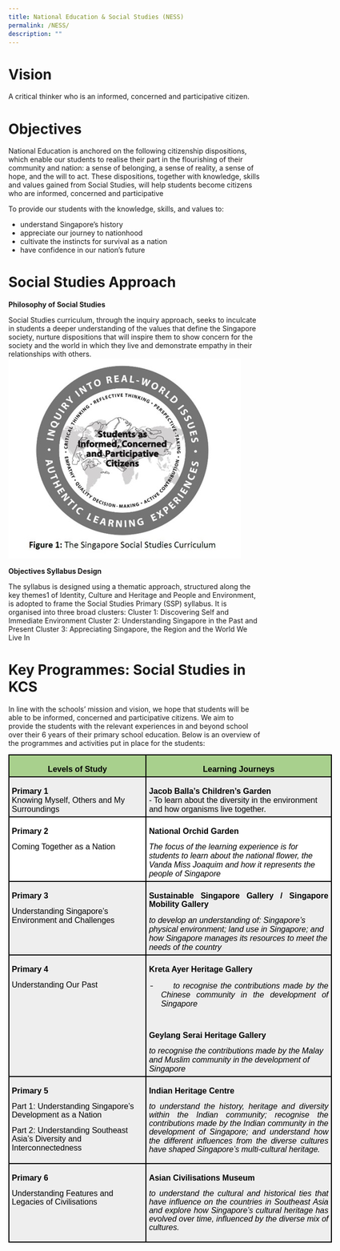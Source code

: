 ```yaml
---
title: National Education & Social Studies (NESS)
permalink: /NESS/
description: ""
---
```

# Vision
A critical thinker who is an informed, concerned and participative citizen. 

# Objectives
National Education is anchored on the following citizenship dispositions, which enable our students to realise their part in the flourishing of their community and nation: a sense of belonging, a sense of reality, a sense of hope, and the will to act. These dispositions, together with knowledge, skills and values gained from Social Studies, will help students become citizens who are informed, concerned and participative

To provide our students with the knowledge, skills, and values to: 
* understand Singapore’s history
* appreciate our journey to nationhood
* cultivate the instincts for survival as a nation 
* have confidence in our nation’s future

# Social Studies Approach
**Philosophy of Social Studies**

Social Studies curriculum, through the inquiry approach, seeks to inculcate in students a deeper understanding of the values that define the Singapore society, nurture dispositions that will inspire them to show concern for the society and the world in which they live and demonstrate empathy in their relationships with others.
![](/images/Social%20Studies/Picture1_SS.jpg)

**Objectives Syllabus Design**

The syllabus is designed using a thematic approach, structured along the key themes1 of Identity, Culture and Heritage and People and Environment, is adopted to frame the Social Studies Primary (SSP) syllabus. It is organised into three broad clusters: 
Cluster 1: Discovering Self and Immediate Environment
Cluster 2: Understanding Singapore in the Past and Present
Cluster 3: Appreciating Singapore, the Region and the World We Live In

# Key Programmes: Social Studies in KCS

In line with the schools’ mission and vision, we hope that students will be able to be informed, concerned and participative citizens. We aim to provide the students with the relevant experiences in and beyond school over their 6 years of their primary school education. Below is an overview of the programmes and activities put in place for the students:

<table style="width:485.4pt;margin-left:-.15pt;background:white;border-collapse:collapse;
 border:none;mso-border-alt:solid windowtext 1.5pt;mso-yfti-tbllook:1184;
 mso-border-insideh:1.5pt solid windowtext;mso-border-insidev:1.5pt solid windowtext" width="647" cellpadding="0" cellspacing="0" border="1" class="MsoNormalTable"><tbody><tr style="mso-yfti-irow:0;mso-yfti-firstrow:yes;height:9.5pt"><td style="width:203.3pt;border:solid windowtext 1.5pt;
  background:#A8D08D;mso-background-themecolor:accent6;mso-background-themetint:
  153;padding:3.75pt 3.75pt 3.75pt 3.75pt;height:9.5pt" valign="top" width="271"><p style="margin-bottom:0in;text-align:center;
  line-height:normal" align="center" class="MsoNormal"><b><span style="font-size:12.0pt;font-family:&quot;Arial&quot;,sans-serif;
  mso-fareast-font-family:&quot;Times New Roman&quot;;color:black">Levels of Study</span></b></p></td><td style="width:282.1pt;border:solid windowtext 1.5pt;
  border-left:none;mso-border-left-alt:solid windowtext 1.5pt;background:#A8D08D;
  mso-background-themecolor:accent6;mso-background-themetint:153;padding:3.75pt 3.75pt 3.75pt 3.75pt;
  height:9.5pt" valign="top" width="376"><p style="margin-bottom:0in;text-align:center;
  line-height:normal" align="center" class="MsoNormal"><b><span style="font-size:12.0pt;font-family:&quot;Arial&quot;,sans-serif;
  mso-fareast-font-family:&quot;Times New Roman&quot;;color:black">Learning Journeys</span></b></p></td></tr><tr style="mso-yfti-irow:1;height:50.55pt"><td style="width:203.3pt;border:solid windowtext 1.5pt;border-top:
  none;mso-border-top-alt:solid windowtext 1.5pt;background:#EEEEEE;padding:
  3.75pt 3.75pt 3.75pt 3.75pt;height:50.55pt" width="271"><p style="margin-bottom:0in;line-height:normal" class="MsoNormal"><b><span style="font-size:12.0pt;font-family:&quot;Arial&quot;,sans-serif;mso-fareast-font-family:
  &quot;Times New Roman&quot;;color:black">Primary 1<br></span></b><span style="font-size:12.0pt;font-family:&quot;Arial&quot;,sans-serif;
  mso-fareast-font-family:&quot;Times New Roman&quot;;color:black">Knowing Myself, Others and My Surroundings</span></p></td><td style="width:282.1pt;border-top:none;border-left:none;
  border-bottom:solid windowtext 1.5pt;border-right:solid windowtext 1.5pt;
  mso-border-top-alt:solid windowtext 1.5pt;mso-border-left-alt:solid windowtext 1.5pt;
  background:#EEEEEE;padding:3.75pt 3.75pt 3.75pt 3.75pt;height:50.55pt" width="376"><p style="margin-bottom:0in;line-height:normal" class="MsoNormal"><b><span style="font-size:12.0pt;font-family:&quot;Arial&quot;,sans-serif;mso-fareast-font-family:
  &quot;Times New Roman&quot;;color:black">Jacob Balla’s Children’s Garden<br></span></b><span style="font-size:12.0pt;font-family:&quot;Arial&quot;,sans-serif;
  mso-fareast-font-family:&quot;Times New Roman&quot;;color:black">- To learn about the diversity in the environment and how organisms live together.</span></p></td></tr><tr style="mso-yfti-irow:2;height:9.2pt"><td style="width:203.3pt;border:solid windowtext 1.5pt;
  border-top:none;mso-border-top-alt:solid windowtext 1.5pt;padding:3.75pt 3.75pt 3.75pt 3.75pt;
  height:9.2pt" valign="top" width="271"><p class="MsoNormal"><b><span style="font-size:12.0pt;line-height:107%;
  font-family:&quot;Arial&quot;,sans-serif;color:black;mso-color-alt:windowtext">Primary 2</span></b><b><span style="font-size:12.0pt;line-height:107%;font-family:
  &quot;Arial&quot;,sans-serif"></span></b></p><p style="margin-bottom:0in;line-height:normal" class="MsoNormal"><span style="font-size:12.0pt;font-family:&quot;Arial&quot;,sans-serif;color:black;
  mso-color-alt:windowtext">Coming Together as a Nation</span><span style="font-size:12.0pt;font-family:&quot;Arial&quot;,sans-serif;mso-fareast-font-family:
  &quot;Times New Roman&quot;;color:black"></span></p></td><td style="width:282.1pt;border-top:none;border-left:
  none;border-bottom:solid windowtext 1.5pt;border-right:solid windowtext 1.5pt;
  mso-border-top-alt:solid windowtext 1.5pt;mso-border-left-alt:solid windowtext 1.5pt;
  padding:3.75pt 3.75pt 3.75pt 3.75pt;height:9.2pt" valign="top" width="376"><p style="text-align:justify;text-justify:inter-ideograph" class="MsoNormal"><b><span style="font-size:12.0pt;line-height:107%;font-family:&quot;Arial&quot;,sans-serif;
  color:black;mso-color-alt:windowtext">National Orchid Garden</span></b><b><span style="font-size:12.0pt;line-height:107%;font-family:&quot;Arial&quot;,sans-serif"></span></b></p><p style="margin-bottom:0in;line-height:normal" class="MsoNormal"><i><span style="font-size:12.0pt;font-family:&quot;Arial&quot;,sans-serif;color:black;
  mso-color-alt:windowtext">The focus of the learning experience is for students to learn about the national flower, the Vanda Miss Joaquim and how it represents the people of Singapore</span></i><span style="font-size:12.0pt;
  font-family:&quot;Arial&quot;,sans-serif;mso-fareast-font-family:&quot;Times New Roman&quot;;
  color:black"></span></p></td></tr><tr style="mso-yfti-irow:3;height:9.2pt"><td style="width:203.3pt;border:solid windowtext 1.5pt;
  border-top:none;mso-border-top-alt:solid windowtext 1.5pt;background:#EEEEEE;
  padding:3.75pt 3.75pt 3.75pt 3.75pt;height:9.2pt" valign="top" width="271"><p class="MsoNormal"><b><span style="font-size:12.0pt;line-height:107%;
  font-family:&quot;Arial&quot;,sans-serif;color:black;mso-color-alt:windowtext">Primary 3</span></b><b><span style="font-size:12.0pt;line-height:107%;font-family:
  &quot;Arial&quot;,sans-serif"></span></b></p><p style="margin-bottom:0in;line-height:normal" class="MsoNormal"><span style="font-size:12.0pt;font-family:&quot;Arial&quot;,sans-serif;color:black;
  mso-color-alt:windowtext">Understanding Singapore’s Environment and Challenges</span><span style="font-size:12.0pt;font-family:&quot;Arial&quot;,sans-serif;
  mso-fareast-font-family:&quot;Times New Roman&quot;;color:black"></span></p></td><td style="width:282.1pt;border-top:none;border-left:
  none;border-bottom:solid windowtext 1.5pt;border-right:solid windowtext 1.5pt;
  mso-border-top-alt:solid windowtext 1.5pt;mso-border-left-alt:solid windowtext 1.5pt;
  background:#EEEEEE;padding:3.75pt 3.75pt 3.75pt 3.75pt;height:9.2pt" valign="top" width="376"><p style="text-align:justify;text-justify:inter-ideograph" class="MsoNormal"><b><span style="font-size:12.0pt;line-height:107%;font-family:&quot;Arial&quot;,sans-serif;
  color:black;mso-color-alt:windowtext">Sustainable Singapore Gallery / Singapore Mobility Gallery</span></b><b><span style="font-size:12.0pt;
  line-height:107%;font-family:&quot;Arial&quot;,sans-serif"></span></b></p><p style="margin-bottom:0in;line-height:normal" class="MsoNormal"><i><span style="font-size:12.0pt;font-family:&quot;Arial&quot;,sans-serif;color:black;
  mso-color-alt:windowtext">to develop an understanding of: Singapore’s physical environment; land use in Singapore; and how Singapore manages its resources to meet the needs of the country</span></i><span style="font-size:12.0pt;
  font-family:&quot;Arial&quot;,sans-serif;mso-fareast-font-family:&quot;Times New Roman&quot;;
  color:black"></span></p></td></tr><tr style="mso-yfti-irow:4;height:9.2pt"><td style="width:203.3pt;border:solid windowtext 1.5pt;
  border-top:none;mso-border-top-alt:solid windowtext 1.5pt;background:#EEEEEE;
  padding:3.75pt 3.75pt 3.75pt 3.75pt;height:9.2pt" valign="top" width="271"><p class="MsoNormal"><b><span style="font-size:12.0pt;line-height:107%;
  font-family:&quot;Arial&quot;,sans-serif;color:black;mso-color-alt:windowtext">Primary 4</span></b><b><span style="font-size:12.0pt;line-height:107%;font-family:
  &quot;Arial&quot;,sans-serif"></span></b></p><p style="margin-bottom:0in;line-height:normal" class="MsoNormal"><span style="font-size:12.0pt;font-family:&quot;Arial&quot;,sans-serif;color:black;
  mso-color-alt:windowtext">Understanding Our Past</span><span style="font-size:12.0pt;font-family:&quot;Arial&quot;,sans-serif;mso-fareast-font-family:
  &quot;Times New Roman&quot;;color:black"></span></p></td><td style="width:282.1pt;border-top:none;border-left:
  none;border-bottom:solid windowtext 1.5pt;border-right:solid windowtext 1.5pt;
  mso-border-top-alt:solid windowtext 1.5pt;mso-border-left-alt:solid windowtext 1.5pt;
  background:#EEEEEE;padding:3.75pt 3.75pt 3.75pt 3.75pt;height:9.2pt" valign="top" width="376"><p style="text-align:justify;text-justify:inter-ideograph" class="MsoNormal"><b><span style="font-size:12.0pt;line-height:107%;font-family:&quot;Arial&quot;,sans-serif;
  color:black;mso-color-alt:windowtext">Kreta Ayer Heritage Gallery</span></b><b><span style="font-size:12.0pt;line-height:107%;font-family:&quot;Arial&quot;,sans-serif"></span></b></p><p style="margin-top:0in;margin-right:0in;
  margin-bottom:0in;margin-left:.25in;mso-add-space:auto;text-align:justify;
  text-justify:inter-ideograph;text-indent:-.25in;line-height:normal;
  mso-list:l0 level1 lfo1" class="MsoListParagraphCxSpFirst"><span style="font-size:12.0pt;
  mso-ascii-font-family:Calibri;mso-fareast-font-family:Calibri;mso-hansi-font-family:
  Calibri;mso-bidi-font-family:Calibri;mso-bidi-font-style:italic"><span style="mso-list:Ignore">-<span style="font:7.0pt &quot;Times New Roman&quot;">&nbsp;&nbsp;&nbsp;&nbsp;&nbsp;&nbsp;&nbsp;&nbsp;&nbsp; </span></span></span><i><span style="font-size:12.0pt;font-family:
  &quot;Arial&quot;,sans-serif;color:black;mso-color-alt:windowtext">to recognise the contributions made by the Chinese community in the development of Singapore</span></i><i><span style="font-size:12.0pt;font-family:&quot;Arial&quot;,sans-serif"></span></i></p><p style="margin-left:.25in;mso-add-space:
  auto;text-align:justify;text-justify:inter-ideograph" class="MsoListParagraphCxSpLast"><i><span style="font-size:12.0pt;line-height:107%;font-family:&quot;Arial&quot;,sans-serif">&nbsp;</span></i></p><p style="text-align:justify;text-justify:inter-ideograph" class="MsoNormal"><b><span style="font-size:12.0pt;line-height:107%;font-family:&quot;Arial&quot;,sans-serif;
  color:black;mso-color-alt:windowtext">Geylang Serai Heritage Gallery</span></b><b><span style="font-size:12.0pt;line-height:107%;font-family:&quot;Arial&quot;,sans-serif"></span></b></p><p style="margin-bottom:0in;line-height:normal" class="MsoNormal"><i><span style="font-size:12.0pt;font-family:&quot;Arial&quot;,sans-serif;color:black;
  mso-color-alt:windowtext">to recognise the contributions made by the Malay and Muslim community in the development of Singapore</span></i><span style="font-size:12.0pt;font-family:&quot;Arial&quot;,sans-serif;mso-fareast-font-family:
  &quot;Times New Roman&quot;;color:black"></span></p></td></tr><tr style="mso-yfti-irow:5;height:9.2pt"><td style="width:203.3pt;border:solid windowtext 1.5pt;
  border-top:none;mso-border-top-alt:solid windowtext 1.5pt;background:#EEEEEE;
  padding:3.75pt 3.75pt 3.75pt 3.75pt;height:9.2pt" valign="top" width="271"><p class="MsoNormal"><b><span style="font-size:12.0pt;line-height:107%;
  font-family:&quot;Arial&quot;,sans-serif;color:black;mso-color-alt:windowtext">Primary 5</span></b><b><span style="font-size:12.0pt;line-height:107%;font-family:
  &quot;Arial&quot;,sans-serif"></span></b></p><p class="MsoNormal"><span style="font-size:12.0pt;line-height:107%;font-family:
  &quot;Arial&quot;,sans-serif;color:black;mso-color-alt:windowtext">Part 1: Understanding Singapore’s Development as a Nation</span><span style="font-size:12.0pt;line-height:107%;font-family:&quot;Arial&quot;,sans-serif"></span></p><p class="MsoNormal"><span style="font-size:12.0pt;line-height:107%;font-family:
  &quot;Arial&quot;,sans-serif;color:black;mso-color-alt:windowtext">Part 2: Understanding Southeast Asia’s Diversity and Interconnectedness</span><b><span style="font-size:12.0pt;line-height:107%;font-family:&quot;Arial&quot;,sans-serif"></span></b></p></td><td style="width:282.1pt;border-top:none;border-left:
  none;border-bottom:solid windowtext 1.5pt;border-right:solid windowtext 1.5pt;
  mso-border-top-alt:solid windowtext 1.5pt;mso-border-left-alt:solid windowtext 1.5pt;
  background:#EEEEEE;padding:3.75pt 3.75pt 3.75pt 3.75pt;height:9.2pt" valign="top" width="376"><p style="text-align:justify;text-justify:inter-ideograph" class="MsoNormal"><b><span style="font-size:12.0pt;line-height:107%;font-family:&quot;Arial&quot;,sans-serif;
  color:black;mso-color-alt:windowtext">Indian Heritage Centre</span></b><b><span style="font-size:12.0pt;line-height:107%;font-family:&quot;Arial&quot;,sans-serif"></span></b></p><p style="text-align:justify;text-justify:inter-ideograph" class="MsoNormal"><i><span style="font-size:12.0pt;line-height:107%;font-family:&quot;Arial&quot;,sans-serif;
  color:black;mso-color-alt:windowtext">to understand the history, heritage and diversity within the Indian community; recognise the contributions made by the Indian community in the development of Singapore; and understand how the different influences from the diverse cultures have shaped Singapore’s multi-cultural heritage.</span></i><b><span style="font-size:12.0pt;
  line-height:107%;font-family:&quot;Arial&quot;,sans-serif"></span></b></p></td></tr><tr style="mso-yfti-irow:6;mso-yfti-lastrow:yes;height:9.2pt"><td style="width:203.3pt;border:solid windowtext 1.5pt;
  border-top:none;mso-border-top-alt:solid windowtext 1.5pt;background:#EEEEEE;
  padding:3.75pt 3.75pt 3.75pt 3.75pt;height:9.2pt" valign="top" width="271"><p class="MsoNormal"><b><span style="font-size:12.0pt;line-height:107%;
  font-family:&quot;Arial&quot;,sans-serif;color:black;mso-color-alt:windowtext">Primary 6</span></b><b><span style="font-size:12.0pt;line-height:107%;font-family:
  &quot;Arial&quot;,sans-serif"></span></b></p><p class="MsoNormal"><span style="font-size:12.0pt;line-height:107%;font-family:
  &quot;Arial&quot;,sans-serif;color:black;mso-color-alt:windowtext">Understanding Features and Legacies of Civilisations</span><b><span style="font-size:12.0pt;
  line-height:107%;font-family:&quot;Arial&quot;,sans-serif"></span></b></p></td><td style="width:282.1pt;border-top:none;border-left:
  none;border-bottom:solid windowtext 1.5pt;border-right:solid windowtext 1.5pt;
  mso-border-top-alt:solid windowtext 1.5pt;mso-border-left-alt:solid windowtext 1.5pt;
  background:#EEEEEE;padding:3.75pt 3.75pt 3.75pt 3.75pt;height:9.2pt" valign="top" width="376"><p style="text-align:justify;text-justify:inter-ideograph" class="MsoNormal"><b><span style="font-size:12.0pt;line-height:107%;font-family:&quot;Arial&quot;,sans-serif;
  color:black;mso-color-alt:windowtext">Asian Civilisations Museum</span></b><b><span style="font-size:12.0pt;line-height:107%;font-family:&quot;Arial&quot;,sans-serif"></span></b></p><p style="text-align:justify;text-justify:inter-ideograph" class="MsoNormal"><i><span style="font-size:12.0pt;line-height:107%;font-family:&quot;Arial&quot;,sans-serif;
  color:black;mso-color-alt:windowtext">to understand the cultural and historical ties that have influence on the countries in Southeast Asia and explore how Singapore’s cultural heritage has evolved over time, influenced by the diverse mix of cultures.</span></i><b><span style="font-size:12.0pt;
  line-height:107%;font-family:&quot;Arial&quot;,sans-serif"></span></b></p></td></tr></tbody></table>
	
	